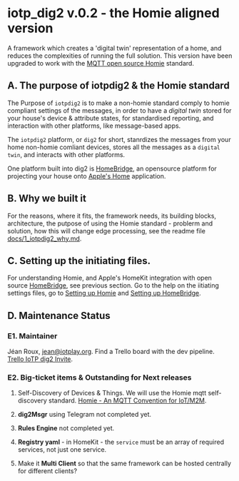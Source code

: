 # iotp_dig2 v.0.2 - the Homie aligned version

A framework which creates a 'digital twin' representation of a home, and reduces the complexities of running the full solution. This version have been upgraded to work with the [MQTT open source Homie](https://homieiot.github.io) standard.

## A. The purpose of iotpdig2 & the Homie standard

The Purpose of `iotpdig2` is to make a non-homie standard comply to homie compliant settings of the messages, in order to have a *digital twin* stored for your house's device & attribute states, for standardised reporting, and interaction with other platforms, like message-based apps.    

The `iotpdig2` platform, or `dig2` for short, stanrdizes the messages from your home non-homie comliant devices, stores all the messages as a `digital twin`, and interacts with other platforms.    

One platform built into dig2 is [HomeBridge](https://homebridge.io), an opensource platform for projecting your house onto [Apple's Home](https://www.apple.com/ca/ios/home/) application. 

## B. Why we built it

For the reasons, where it fits, the framework needs, its building blocks, architecture, the putpose of using the Homie standard - problerm and solution, how this will change edge processing, see the readme file [docs/1_iotpdig2_why.md](docs/1_iotpdig2_why.md). 

## C. Setting up the initiating files.

For understanding Homie, and Apple's HomeKit integration with open source [HomeBridge](https://homebridge.io), see previous section. Go to the help on the iitiating settings files, go to [Setting up Homie](docs/2_Setup_Homie.md) and [Setting up HomeBridge](docs/3_Setup_HomeBridge.md). 

## D. Maintenance Status

### E1. Maintainer
Jéan Roux, <jean@iotplay.org>. Find a Trello board with the dev pipeline. [Trello IoTP dig2 Invite](https://trello.com/invite/b/yC1CnUMK/f45c720766ca0d44e7c28e3c00375494/iotp-dig2).

### E2. Big-ticket items & Outstanding for Next releases
1. Self-Discovery of Devices & Things.
  We will use the Homie mqtt self-discovery standard. [Homie - An MQTT Convention for IoT/M2M](https://homieiot.github.io).

2. **dig2Msgr** using Telegram not completed yet.

3. **Rules Engine** not completed yet.

4. **Registry yaml** - in HomeKit - the `service` must be an array of required services, not just one service.

5. Make it **Multi Client** so that the same framework can be hosted centrally for different clients?